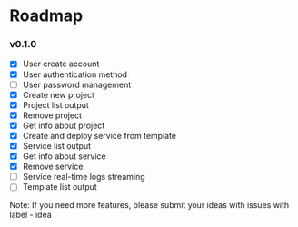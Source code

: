 # Roadmap

### v0.1.0
- [x] User create account
- [x] User authentication method
- [ ] User password management
- [x] Create new project
- [x] Project list output
- [x] Remove project
- [x] Get info about project
- [x] Create and deploy service from template
- [x] Service list output
- [x] Get info about service
- [x] Remove service
- [ ] Service real-time logs streaming
- [ ] Template list output

Note:
If you need more features, please submit your ideas with issues with label - idea
